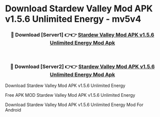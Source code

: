 # Download Stardew Valley Mod APK v1.5.6 Unlimited Energy - mv5v4



<div align="center">
<h3>🔴 Download [Server1] 👉👉 <a href="https://momento.my/?title=Stardew_Valley_Mod_APK_v1.5.6_Unlimited_Energy">Stardew Valley Mod APK v1.5.6 Unlimited Energy Mod Apk</a></h3><br>

<h3>🔴 Download [Server2] 👉👉 <a href="https://momento.my/?title=Stardew_Valley_Mod_APK_v1.5.6_Unlimited_Energy">Stardew Valley Mod APK v1.5.6 Unlimited Energy Mod Apk</a></h3>
</div>



Download Stardew Valley Mod APK v1.5.6 Unlimited Energy 

Free APK MOD Stardew Valley Mod APK v1.5.6 Unlimited Energy 

Download Stardew Valley Mod APK v1.5.6 Unlimited Energy Mod For Android
